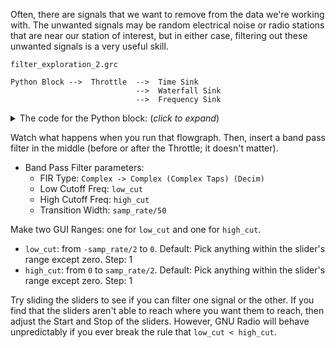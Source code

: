 Often, there are signals that we want to remove from the data we're working with. The unwanted signals may be random electrical noise or radio stations that are near our station of interest, but in either case, filtering out these unwanted signals is a very useful skill.

`filter_exploration_2.grc`
```
Python Block -->  Throttle  -->  Time Sink
                            -->  Waterfall Sink
                            -->  Frequency Sink
```

<details><summary>The code for the Python block: (<i>click to expand</i>)</summary>

```
import numpy as np
from gnuradio import gr
from functools import reduce
from operator import concat
import random



name = "Learning Signal for band pass"
out_sig_port_0 = np.complex64



def sigOne(state_container):
    cou = state_container["count"]
    content = [1, 0, 1, 0, 1, 1, 0, 1, 0, 0]
    idx = (cou // 20000) % len(content)
    return content[idx] * np.exp(0.2j * cou)


def sigTwo(state_container):
    cou = state_container["count"]
    content = [1, 0, 1, 0, 0, 1, 1, 1, 0, 1, 1, 0]
    idx = (cou // 50000) % len(content)
    return content[idx] * np.exp(1.2j * cou)


def use_func(state_container):
    noise = (random.random() - 0.5) * 0.25 + (random.random() - 0.5) * 0.25j
    summ = sigOne(state_container) + sigTwo(state_container) + noise    
    state_container["count"] += 1
    # Note: the count will grow unbounded. Python has arbitrary size integers, so 
    # that should be ok since this isn't a tight-performance situation
    return summ


def unpackOne(x):
    return list(map(int, f"{x:b}".zfill(8)))


def unpackbits(x):
    return reduce(concat, map(unpackOne, x))


class blk(gr.basic_block):

    def __init__(self):
        gr.basic_block.__init__(
            self,
            name=name,
            in_sig=[],
            out_sig=[out_sig_port_0]
        )
        
        self.use_func = use_func
        content_packed = [170, 87, 69, 32, 76, 73, 75, 69, 32, 66, 85, 84, 84, 69, 82, 32, 79, 78, 32, 79, 85, 82, 32, 84, 79, 65, 83, 84, 46, 32, 32, 32, 32, 32, 32, 32]
        
        self.state_container = {
            "count": 0,
            "content": unpackbits(content_packed)
        }


    def general_work(self, input_items, output_items):
        outval = self.use_func(self.state_container)
        if outval == None:
            return 0
        else:
            dt = output_items[0][0].dtype
            npified = np.array(outval, dtype=dt)
            output_items[0][0] = npified
            return 1


```

</details>

Watch what happens when you run that flowgraph. Then, insert a band pass filter in the middle (before or after the Throttle; it doesn't matter).

- Band Pass Filter parameters:
  - FIR Type: `Complex -> Complex (Complex Taps) (Decim)`
  - Low Cutoff Freq: `low_cut`
  - High Cutoff Freq: `high_cut`
  - Transition Width: `samp_rate/50`

Make two GUI Ranges: one for `low_cut` and one for `high_cut`.

- `low_cut`: from `-samp_rate/2` to `0`. Default: Pick anything within the slider's range except zero. Step: 1
- `high_cut`: from `0` to `samp_rate/2`. Default: Pick anything within the slider's range except zero. Step: 1

Try sliding the sliders to see if you can filter one signal or the other. If you find that the sliders aren't able to reach where you want them to reach, then adjust the Start and Stop of the sliders. However, GNU Radio will behave unpredictably if you ever break the rule that `low_cut < high_cut`.


